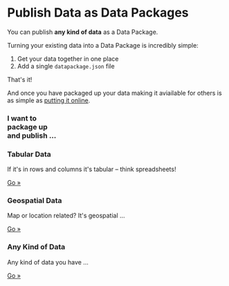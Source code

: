 # Publish Data as Data Packages

You can publish **any kind of data** as a Data Package.

Turning your existing data into a Data Package is incredibly simple:

1. Get your data together in one place
2. Add a single `datapackage.json` file

That's it!

And once you have packaged up your data making it aviailable for others is as simple as [putting it online][online].

[online]: /doc/publish-online

<div class="row">
  <div class="span2">
    <h3>
      I want to
      <br />
      package up
      <br />
      and publish &hellip;
    </h3>
  </div>
  <div class="span4">
    <div class="well">
      <h3>
        Tabular Data
      </h3>
      <p>If it's in rows and columns it's tabular &ndash; think spreadsheets!</p>
      <a href="/doc/publish-tabular" class="btn btn-large">
        Go &raquo;
      </a>
    </div>
    <div class="well">
      <h3>
        Geospatial Data
      </h3>
      <p>Map or location related? It's geospatial &hellip;</p>
      <a href="/doc/publish-geo" class="btn btn-large">
        Go &raquo;
      </a>
    </div>
    <div class="well">
      <h3>
        Any Kind of Data
      </h3>
      <p>Any kind of data you have &hellip;</p>
      <a href="/doc/publish-any" class="btn btn-large">
        Go &raquo;
      </a>
    </div>
  </div>
</div>

